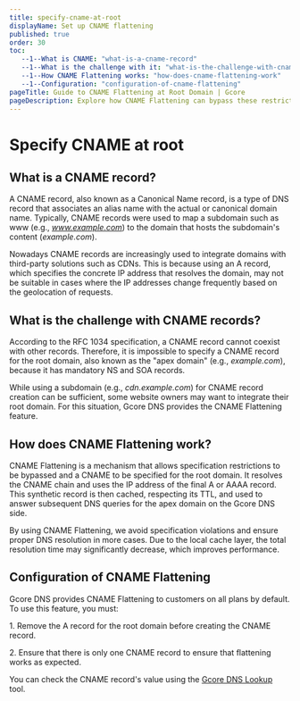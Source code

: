 ```yaml
---
title: specify-cname-at-root
displayName: Set up CNAME flattening
published: true
order: 30
toc:
   --1--What is CNAME: "what-is-a-cname-record"
   --1--What is the challenge with it: "what-is-the-challenge-with-cname-records"
   --1--How CNAME Flattening works: "how-does-cname-flattening-work"
   --1--Configuration: "configuration-of-cname-flattening"
pageTitle: Guide to CNAME Flattening at Root Domain | Gcore
pageDescription: Explore how CNAME Flattening can bypass these restrictions for improved DNS resolution and performance.
---
```


# Specify CNAME at root

## What is a CNAME record?

A CNAME record, also known as a Canonical Name record, is a type of DNS record that associates an alias name with the actual or canonical domain name. Typically, CNAME records were used to map a subdomain such as www (e.g., *www.example.com*) to the domain that hosts the subdomain's content (*example.com*).

Nowadays CNAME records are increasingly used to integrate domains with third-party solutions such as CDNs. This is because using an A record, which specifies the concrete IP address that resolves the domain, may not be suitable in cases where the IP addresses change frequently based on the geolocation of requests.

## What is the challenge with CNAME records?

According to the RFC 1034 specification, a CNAME record cannot coexist with other records. Therefore, it is impossible to specify a CNAME record for the root domain, also known as the "apex domain" (e.g., *example.com*), because it has mandatory NS and SOA records.

While using a subdomain (e.g., *cdn.example.com*) for CNAME record creation can be sufficient, some website owners may want to integrate their root domain. For this situation, Gcore DNS provides the CNAME Flattening feature.

## How does CNAME Flattening work?

CNAME Flattening is a mechanism that allows specification restrictions to be bypassed and a CNAME to be specified for the root domain. It resolves the CNAME chain and uses the IP address of the final A or AAAA record. This synthetic record is then cached, respecting its TTL, and used to answer subsequent DNS queries for the apex domain on the Gcore DNS side.

By using CNAME Flattening, we avoid specification violations and ensure proper DNS resolution in more cases. Due to the local cache layer, the total resolution time may significantly decrease, which improves performance.

## Configuration of CNAME Flattening

Gcore DNS provides CNAME Flattening to customers on all plans by default. To use this feature, you must:

1\. Remove the A record for the root domain before creating the CNAME record.

2\. Ensure that there is only one CNAME record to ensure that flattening works as expected.

You can check the CNAME record's value using the <a href="https://gcore.com/dev-tools/dns-lookup" target="_blank">Gcore DNS Lookup</a> tool.